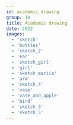 ```yaml
---
id: academic_drawing
group: 10
title: Academic drawing
date: 2022
images:
  - 'sketch'
  - 'bottles'
  - 'sketch_2'
  - 'ear'
  - 'sketch_girl'
  - 'girl'
  - 'sketch_mariia'
  - 'arm'
  - 'sketch_4'
  - 'vase'
  - 'vase_and_apple'
  - 'bird'
  - 'sketch_3'
  - 'sketch_5'
---
```

